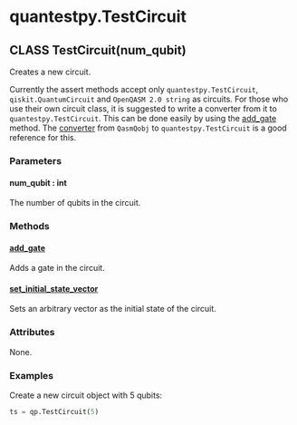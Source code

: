 # quantestpy.TestCircuit

## CLASS TestCircuit(num_qubit)

Creates a new circuit.

Currently the assert methods accept only `quantestpy.TestCircuit`, `qiskit.QuantumCircuit` and `OpenQASM 2.0 string` as circuits. For those who use their own circuit class, it is suggested to write a converter from it to `quantestpy.TestCircuit`. This can be done easily by using the [add_gate](./test_circuit_add_gate.md) method. The [converter](../quantestpy/converter.py) from `QasmQobj` to `quantestpy.TestCircuit` is a good reference for this.

### Parameters
#### num_qubit : int
The number of qubits in the circuit.

### Methods

#### [add_gate](./test_circuit_add_gate.md)
Adds a gate in the circuit.

#### [set_initial_state_vector](./test_circuit_set_initial_state_vector.md)
Sets an arbitrary vector as the initial state of the circuit.

### Attributes
None.

### Examples
Create a new circuit object with 5 qubits:
```py
ts = qp.TestCircuit(5)
```
